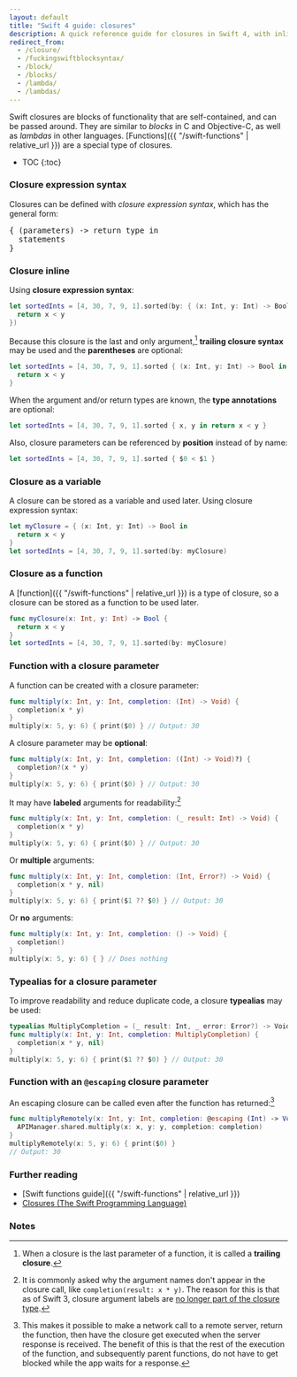 ```yaml
---
layout: default
title: "Swift 4 guide: closures"
description: A quick reference guide for closures in Swift 4, with inline closures, closures as variables, and closures as functions.
redirect_from:
  - /closure/
  - /fuckingswiftblocksyntax/
  - /block/
  - /blocks/
  - /lambda/
  - /lambdas/
---
```


Swift closures are blocks of functionality that are self-contained, and can be passed around. They are similar to _blocks_ in C and Objective-C, as well as _lambdas_ in other languages. [Functions]({{ "/swift-functions" | relative_url }}) are a special type of closures.

* TOC
{:toc}

### Closure expression syntax

Closures can be defined with _closure expression syntax_, which has the general form:

<pre class="with-placeholders">
{ (<span class="placeholder">parameters</span>) -> <span class="placeholder">return type</span> in
  <span class="placeholder">statements</span>
}
</pre>

### Closure inline

Using **closure expression syntax**:

```swift
let sortedInts = [4, 30, 7, 9, 1].sorted(by: { (x: Int, y: Int) -> Bool in
  return x < y
})
```

Because this closure is the last and only argument,[^1] **trailing closure syntax** may be used and the **parentheses** are optional:

```swift
let sortedInts = [4, 30, 7, 9, 1].sorted { (x: Int, y: Int) -> Bool in
  return x < y
}
```

When the argument and/or return types are known, the **type annotations** are optional:

```swift
let sortedInts = [4, 30, 7, 9, 1].sorted { x, y in return x < y }
```

Also, closure parameters can be referenced by **position** instead of by name:

```swift
let sortedInts = [4, 30, 7, 9, 1].sorted { $0 < $1 }
```

### Closure as a variable

A closure can be stored as a variable and used later. Using closure expression syntax:

```swift
let myClosure = { (x: Int, y: Int) -> Bool in
  return x < y
}
let sortedInts = [4, 30, 7, 9, 1].sorted(by: myClosure)
```

### Closure as a function

A [function]({{ "/swift-functions" | relative_url }}) is a type of closure, so a closure can be stored as a function to be used later.

```swift
func myClosure(x: Int, y: Int) -> Bool {
  return x < y
}
let sortedInts = [4, 30, 7, 9, 1].sorted(by: myClosure)
```

### Function with a closure parameter

A function can be created with a closure parameter:

```swift
func multiply(x: Int, y: Int, completion: (Int) -> Void) {
  completion(x * y)
}
multiply(x: 5, y: 6) { print($0) } // Output: 30
```

A closure parameter may be **optional**:

```swift
func multiply(x: Int, y: Int, completion: ((Int) -> Void)?) {
  completion?(x * y)
}
multiply(x: 5, y: 6) { print($0) } // Output: 30
```

It may have **labeled** arguments for readability:[^2]

```swift
func multiply(x: Int, y: Int, completion: (_ result: Int) -> Void) {
  completion(x * y)
}
multiply(x: 5, y: 6) { print($0) } // Output: 30
```

Or **multiple** arguments: 

```swift
func multiply(x: Int, y: Int, completion: (Int, Error?) -> Void) {
  completion(x * y, nil)
}
multiply(x: 5, y: 6) { print($1 ?? $0) } // Output: 30
```

Or **no** arguments:

```swift
func multiply(x: Int, y: Int, completion: () -> Void) {
  completion()
}
multiply(x: 5, y: 6) { } // Does nothing
```

### Typealias for a closure parameter

To improve readability and reduce duplicate code, a closure **typealias** may be used:

```swift
typealias MultiplyCompletion = (_ result: Int, _ error: Error?) -> Void
func multiply(x: Int, y: Int, completion: MultiplyCompletion) {
  completion(x * y, nil)
}
multiply(x: 5, y: 6) { print($1 ?? $0) } // Output: 30
```

### Function with an `@escaping` closure parameter

An escaping closure can be called even after the function has returned:[^3]

```swift
func multiplyRemotely(x: Int, y: Int, completion: @escaping (Int) -> Void) {
  APIManager.shared.multiply(x: x, y: y, completion: completion)
}
multiplyRemotely(x: 5, y: 6) { print($0) }
// Output: 30
```

### Further reading

* [Swift functions guide]({{ "/swift-functions" | relative_url }})
* [Closures (The Swift Programming Language)](https://developer.apple.com/library/content/documentation/Swift/Conceptual/Swift_Programming_Language/Closures.html)

### Notes

[^1]: When a closure is the last parameter of a function, it is called a **trailing closure**.
[^2]: It is commonly asked why the argument names don't appear in the closure call, like `completion(result: x * y)`. The reason for this is that as of Swift 3, closure argument labels are [no longer part of the closure type](https://github.com/apple/swift-evolution/blob/master/proposals/0111-remove-arg-label-type-significance.md).
[^3]: This makes it possible to make a network call to a remote server, return the function, then have the closure get executed when the server response is received. The benefit of this is that the rest of the execution of the function, and subsequently parent functions, do not have to get blocked while the app waits for a response.
